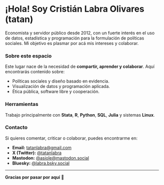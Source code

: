 # ¡Hola! Soy Cristián Labra Olivares (tatan)

Economista y servidor público desde 2012, con un fuerte interés en el uso de datos, estadística y programación para la formulación de políticas sociales. Mi objetivo es plasmar por acá mis intereses y colaborar.

### Sobre este espacio

Este lugar nace de la necesidad de **compartir, aprender y colaborar**. Aquí encontrarás contenido sobre:

-   Políticas sociales y diseño basado en evidencia.
-   Visualización de datos y programación aplicada.
-   Ética pública, software libre y cooperación.

### Herramientas

Trabajo principalmente con **Stata**, **R**, **Python**, **SQL**, **Julia** y sistemas **Linux**.

### Contacto

Si quieres comentar, criticar o colaborar, puedes encontrarme en:

-   **Email:** [tatanlabra@gmail.com](mailto:tatanlabra@gmail.com)
-   **X (Twitter):** [@tatanlabra](https://x.com/tatanlabra)
-   **Mastodon:** [@asiole@mastodon.social](https://mastodon.social/@asiole)
-   **Bluesky:** [@labra.bsky.social](https://bsky.app/profile/labra.bsky.social)

---

**Gracias por pasar por aquí** 🙌
